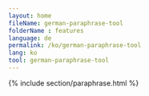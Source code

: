 ```yaml
---
layout: home
fileName: german-paraphrase-tool
folderName : features
language: de
permalink: /ko/german-paraphrase-tool
lang: ko
tool: german-paraphrase-tool
---
```

{% include section/paraphrase.html %}